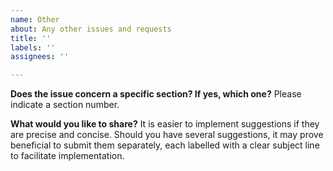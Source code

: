 ```yaml
---
name: Other
about: Any other issues and requests
title: ''
labels: ''
assignees: ''

---
```


**Does the issue concern a specific section? If yes, which one?**
Please indicate a section number.

**What would you like to share?**
It is easier to implement suggestions if they are precise and concise. Should you have several suggestions, it may prove beneficial to submit them separately, each labelled with a clear subject line to facilitate implementation.

